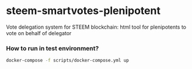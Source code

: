 # steem-smartvotes-plenipotent
Vote delegation system for STEEM blockchain: html tool for plenipotents to vote on behalf of delegator

### How to run in test environment?

```bash
docker-compose -f scripts/docker-compose.yml up
```